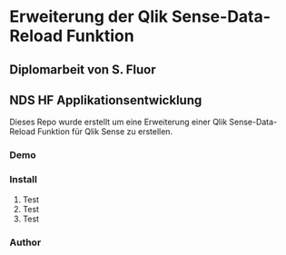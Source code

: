 # Erweiterung der Qlik Sense-Data-Reload Funktion

## Diplomarbeit von S. Fluor
## NDS HF Applikationsentwicklung

Dieses Repo wurde erstellt um eine Erweiterung einer Qlik Sense-Data-Reload Funktion für Qlik Sense zu erstellen.

### Demo



### Install
1. Test
2. Test
3. Test

### Author
